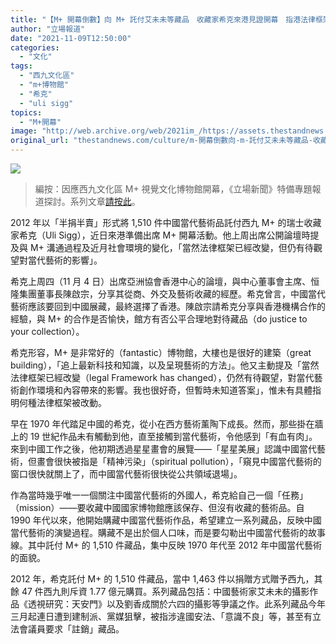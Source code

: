 ```yaml
---
title: "【M+ 開幕倒數】向 M+ 託付艾未未等藏品　收藏家希克來港見證開幕　指港法律框架已變　影響有待觀望"
author: "立場報道"
date: "2021-11-09T12:50:00"
categories:
  - "文化"
tags:
  - "西九文化區"
  - "m+博物館"
  - "希克"
  - "uli sigg"
topics:
  - "M+開幕"
image: "http://web.archive.org/web/2021im_/https://assets.thestandnews.com/media/photos/m-01.png"
original_url: "thestandnews.com/culture/m-開幕倒數向-m-託付艾未未等藏品-收藏家希克來港見證開幕"
---
```

![](http://web.archive.org/web/2021im_/https://assets.thestandnews.com/media/photos/m-01.png)

> 編按：因應西九文化區 M+ 視覺文化博物館開幕，《立場新聞》特備專題報道探討。系列文章[請按此](../../mplus-opens/)。

2012 年以「半捐半賣」形式將 1,510 件中國當代藝術品託付西九 M+ 的瑞士收藏家希克（Uli Sigg），近日來港準備出席 M+ 開幕活動。他上周出席公開論壇時提及與 M+ 溝通過程及近月社會環境的變化，「當然法律框架已經改變，但仍有待觀望對當代藝術的影響」。

希克上周四（11 月 4 日）出席亞洲協會香港中心的論壇，與中心董事會主席、恒隆集團董事長陳啟宗，分享其從商、外交及藝術收藏的經歷。希克曾言，中國當代藝術應該要回到中國展藏，最終選擇了香港。陳啟宗請希克分享與香港機構合作的經驗，與 M+ 的合作是否愉快，館方有否公平合理地對待藏品（do justice to your collection）。

希克形容，M+ 是非常好的（fantastic）博物館，大樓也是很好的建築（great building），「追上最新科技和知識，以及呈現藝術的方法」。他又主動提及「當然法律框架已經改變（legal Framework has changed），仍然有待觀望，對當代藝術創作環境和內容帶來的影響。我也很好奇，但暫時未知道答案」，惟未有具體指明何種法律框架被改動。

早在 1970 年代踏足中國的希克，從小在西方藝術薰陶下成長。然而，那些掛在牆上的 19 世紀作品未有觸動到他，直至接觸到當代藝術，令他感到「有血有肉」。來到中國工作之後，他初期透過星星畫會的展覽——「星星美展」認識中國當代藝術，但畫會很快被指是「精神污染」（spiritual pollution），「窺見中國當代藝術的窗口很快就關上了，而中國當代藝術很快從公共領域退場」。

作為當時幾乎唯一一個關注中國當代藝術的外國人，希克給自己一個「任務」（mission）——要收藏中國國家博物館應該保存、但沒有收藏的藝術品。自 1990 年代以來，他開始購藏中國當代藝術作品，希望建立一系列藏品，反映中國當代藝術的演變過程。購藏不是出於個人口味，而是要勾勒出中國當代藝術的故事線。其中託付 M+ 的 1,510 件藏品，集中反映 1970 年代至 2012 年中國當代藝術的面貌。

2012 年，希克託付 M+ 的 1,510 件藏品，當中 1,463 件以捐贈方式贈予西九，其餘 47 件西九則斥資 1.77 億元購買。系列藏品包括：中國藝術家艾未未的攝影作品《透視研究：天安門》以及劉香成關於六四的攝影等爭議之作。此系列藏品今年三月起連日遭到建制派、黨媒狙擊，被指涉違國安法、「意識不良」等，甚至有立法會議員要求「註銷」藏品。